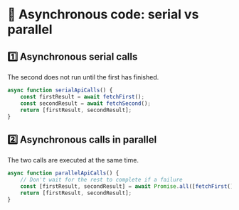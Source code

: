 # 🔀 Asynchronous code: serial vs parallel

## 1️⃣ Asynchronous serial calls

The second does not run until the first has finished.

```js
async function serialApiCalls() {
    const firstResult = await fetchFirst();
    const secondResult = await fetchSecond();
    return [firstResult, secondResult];
}
```

## 2️⃣ Asynchronous calls in parallel

The two calls are executed at the same time.

```js
async function parallelApiCalls() {
    // Don't wait for the rest to complete if a failure
    const [firstResult, secondResult] = await Promise.all([fetchFirst(), fetchSecond()]);
    return [firstResult, secondResult];
}
```